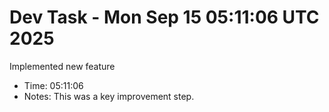 # Dev Task - Mon Sep 15 05:11:06 UTC 2025
Implemented new feature
- Time: 05:11:06
- Notes: This was a key improvement step.
